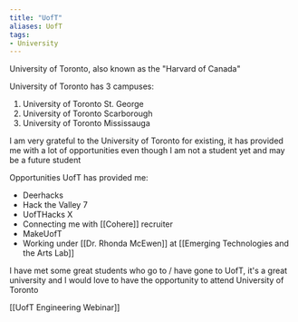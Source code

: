 ```yaml
---
title: "UofT"
aliases: UofT
tags:
- University
---
```


University of Toronto, also known as the "Harvard of Canada"

University of Toronto has 3 campuses:

1. University of Toronto St. George
2. University of Toronto Scarborough
3. University of Toronto Mississauga

I am very grateful to the University of Toronto for existing, it has provided me with a lot of opportunities even though I am not a student yet and may be a future student

Opportunities UofT has provided me:

- Deerhacks
- Hack the Valley 7
- UofTHacks X
- Connecting me with [[Cohere]] recruiter
- MakeUofT
- Working under [[Dr. Rhonda McEwen]] at [[Emerging Technologies and the Arts Lab]]

I have met some great students who go to / have gone to UofT, it's a great university and I would love to have the opportunity to attend University of Toronto

[[UofT Engineering Webinar]]
